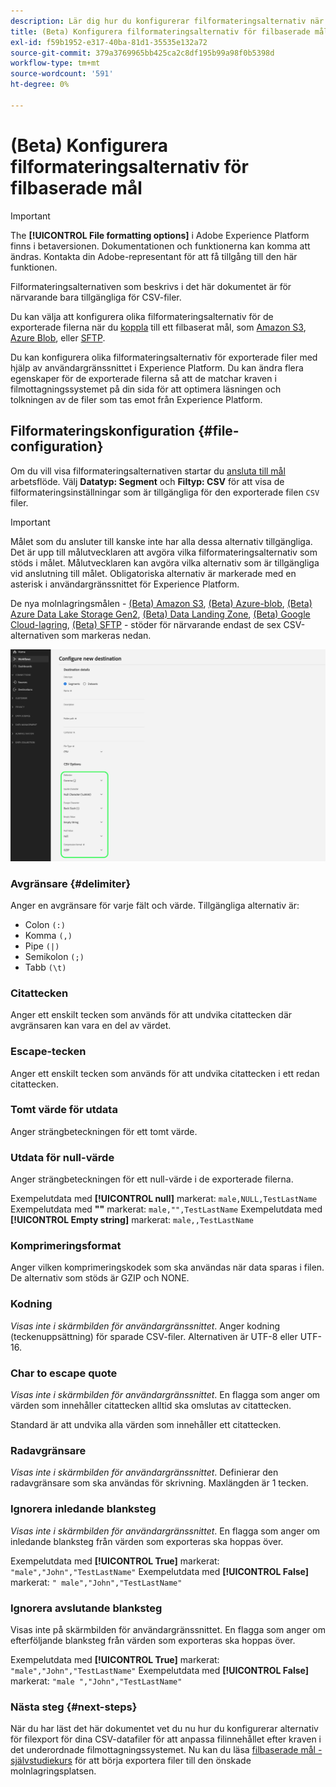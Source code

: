 ```yaml
---
description: Lär dig hur du konfigurerar filformateringsalternativ när du aktiverar data till filbaserade mål
title: (Beta) Konfigurera filformateringsalternativ för filbaserade mål
exl-id: f59b1952-e317-40ba-81d1-35535e132a72
source-git-commit: 379a3769965bb425ca2c8df195b99a98f0b5398d
workflow-type: tm+mt
source-wordcount: '591'
ht-degree: 0%

---
```


# (Beta) Konfigurera filformateringsalternativ för filbaserade mål

>[!IMPORTANT]
>
>The **[!UICONTROL File formatting options]** i Adobe Experience Platform finns i betaversionen. Dokumentationen och funktionerna kan komma att ändras.
>Kontakta din Adobe-representant för att få tillgång till den här funktionen.
> 
>Filformateringsalternativen som beskrivs i det här dokumentet är för närvarande bara tillgängliga för CSV-filer.

Du kan välja att konfigurera olika filformateringsalternativ för de exporterade filerna när du [koppla](/help/destinations/ui/connect-destination.md) till ett filbaserat mål, som [Amazon S3](/help/destinations/catalog/cloud-storage/amazon-s3.md#connect), [Azure Blob](/help/destinations/catalog/cloud-storage/azure-blob.md#connect), eller [SFTP](/help/destinations/catalog/cloud-storage/sftp.md#connect).

Du kan konfigurera olika filformateringsalternativ för exporterade filer med hjälp av användargränssnittet i Experience Platform. Du kan ändra flera egenskaper för de exporterade filerna så att de matchar kraven i filmottagningssystemet på din sida för att optimera läsningen och tolkningen av de filer som tas emot från Experience Platform.

<!--
* To configure file formatting options for exported files by using the Experience Platform UI, read this document.
* To configure file formatting options for exported files by using the Experience Platform Flow Service API, read [Flow Service API - Destinations](https://developer.adobe.com/experience-platform-apis/references/destinations/).
-->

## Filformateringskonfiguration {#file-configuration}

Om du vill visa filformateringsalternativen startar du [ansluta till mål](/help/destinations/ui/connect-destination.md) arbetsflöde. Välj **Datatyp: Segment** och **Filtyp: CSV** för att visa de filformateringsinställningar som är tillgängliga för den exporterade filen `CSV` filer.

>[!IMPORTANT]
>
>Målet som du ansluter till kanske inte har alla dessa alternativ tillgängliga. Det är upp till målutvecklaren att avgöra vilka filformateringsalternativ som stöds i målet. Målutvecklaren kan avgöra vilka alternativ som är tillgängliga vid anslutning till målet. Obligatoriska alternativ är markerade med en asterisk i användargränssnittet för Experience Platform.
> 
>De nya molnlagringsmålen - [(Beta) Amazon S3](/help/destinations/catalog/cloud-storage/amazon-s3.md), [(Beta) Azure-blob](/help/destinations/catalog/cloud-storage/azure-blob.md), [(Beta) Azure Data Lake Storage Gen2](/help/destinations/catalog/cloud-storage/adls-gen2.md), [(Beta) Data Landing Zone](/help/destinations/catalog/cloud-storage/data-landing-zone.md), [(Beta) Google Cloud-lagring](/help/destinations/catalog/cloud-storage/google-cloud-storage.md), [(Beta) SFTP](/help/destinations/catalog/cloud-storage/sftp.md) - stöder för närvarande endast de sex CSV-alternativen som markeras nedan.

![Bild som visar några av de tillgängliga filformateringsalternativen.](/help/destinations/assets/ui/batch-destinations-file-formatting-options/file-formatting-options.png)

### Avgränsare {#delimiter}

Anger en avgränsare för varje fält och värde. Tillgängliga alternativ är:

* Colon `(:)`
* Komma `(,)`
* Pipe `(|)`
* Semikolon `(;)`
* Tabb `(\t)`

### Citattecken

Anger ett enskilt tecken som används för att undvika citattecken där avgränsaren kan vara en del av värdet.

### Escape-tecken

Anger ett enskilt tecken som används för att undvika citattecken i ett redan citattecken.

### Tomt värde för utdata

Anger strängbeteckningen för ett tomt värde.

### Utdata för null-värde

Anger strängbeteckningen för ett null-värde i de exporterade filerna.

Exempelutdata med **[!UICONTROL null]** markerat: `male,NULL,TestLastName`
Exempelutdata med **&quot;&quot;** markerat: `male,"",TestLastName`
Exempelutdata med **[!UICONTROL Empty string]** markerat: `male,,TestLastName`

### Komprimeringsformat

Anger vilken komprimeringskodek som ska användas när data sparas i filen. De alternativ som stöds är GZIP och NONE.

### Kodning

*Visas inte i skärmbilden för användargränssnittet*. Anger kodning (teckenuppsättning) för sparade CSV-filer. Alternativen är UTF-8 eller UTF-16.

### Char to escape quote

*Visas inte i skärmbilden för användargränssnittet*. En flagga som anger om värden som innehåller citattecken alltid ska omslutas av citattecken.

Standard är att undvika alla värden som innehåller ett citattecken.

### Radavgränsare

*Visas inte i skärmbilden för användargränssnittet*. Definierar den radavgränsare som ska användas för skrivning. Maxlängden är 1 tecken.

### Ignorera inledande blanksteg

*Visas inte i skärmbilden för användargränssnittet*. En flagga som anger om inledande blanksteg från värden som exporteras ska hoppas över.

Exempelutdata med **[!UICONTROL True]** markerat: `"male","John","TestLastName"`
Exempelutdata med **[!UICONTROL False]** markerat: `" male","John","TestLastName"`

### Ignorera avslutande blanksteg

Visas inte på skärmbilden för användargränssnittet. En flagga som anger om efterföljande blanksteg från värden som exporteras ska hoppas över.

Exempelutdata med **[!UICONTROL True]** markerat: `"male","John","TestLastName"`
Exempelutdata med **[!UICONTROL False]** markerat: `"male ","John","TestLastName"`

### Nästa steg {#next-steps}

När du har läst det här dokumentet vet du nu hur du konfigurerar alternativ för filexport för dina CSV-datafiler för att anpassa filinnehållet efter kraven i det underordnade filmottagningssystemet. Nu kan du läsa [filbaserade mål - självstudiekurs](/help/destinations/ui/activate-batch-profile-destinations.md) för att börja exportera filer till den önskade molnlagringsplatsen.
